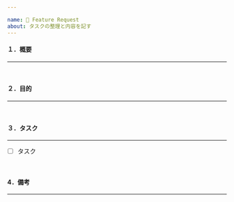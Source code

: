 ```yaml
---

name: 🚀 Feature Request
about: タスクの整理と内容を記す
---
```


#### １．概要

---

<!-- 対応issueの概要を記載してください -->
<!-- 例：facebookログイン機能の実装 -->
<!-- 対応するLabel の割当も忘れず -->

<br>

#### ２．目的

---

<!-- 対応issueの目的を記載してください -->
<!-- アプリにfacebookアカウントでログインできるようにするため -->

<br>

#### ３．タスク

---

<!-- 細かいタスクに分解できているなら書き出す -->

- [ ] タスク

<br>

#### 4．備考

---
